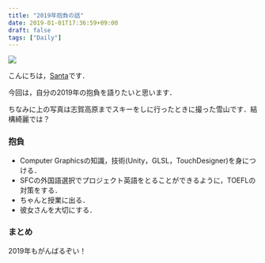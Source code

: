 ```yaml
---
title: "2019年抱負の話"
date: 2019-01-01T17:36:59+09:00
draft: false
tags: ["Daily"]
---
```


<a href='https://photos.google.com/share/AF1QipP_tlWLe3-Mrg1edgiq1xoh4ez2vmmoJawRdnuzvAuS3jvCz_6NWlqMgQjxGV9UTw?key=cEVFWDQ4QmpVRHlWWEI0WUFkb2w2MnhGa18xWDR3&source=ctrlq.org'><img src='https://lh3.googleusercontent.com/7oSynJ6m3WrDY9WR7a5GsIpo8mdKYX5LQBrYgE0q8K3bw_go7vPMYNs_QWXXLarm9Yfi94KbgszuoM82_9HpWc7lVAB9fQYjhzMtebsrOjRwK_QHd-7MYV6_t7_X67xmJfx0ooJukBk=w2400' /></a>

こんにちは，[Santa](https://twitter.com/santa_sukitoku)です．

今回は，自分の2019年の抱負を語りたいと思います．

ちなみに上の写真は志賀高原までスキーをしに行ったときに撮った雪山です．結構綺麗では？

### 抱負

- Computer Graphicsの知識，技術(Unity，GLSL，TouchDesigner)を身につける．
- SFCの外国語選択でプロジェクト英語をとることができるように，TOEFLの対策をする．
- ちゃんと授業に出る．
- 彼女さんを大切にする．

### まとめ

2019年もがんばるぞい！